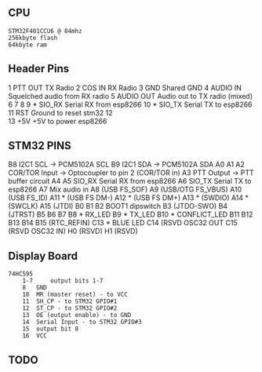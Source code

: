 CPU
---
	STM32F401CCU6 @ 84mhz
	256kbyte flash
	64kbyte ram


Header Pins
-----------
1	PTT OUT			TX Radio
2	COS IN			RX Radio
3	GND			Shared GND
4	AUDIO IN		Squelched audio from RX radio
5	AUDIO OUT		Audio out to TX radio (mixed)
6
7
8
9	* SIO_RX		Serial RX from esp8266
10	* SIO_TX		Serial TX to esp8266
11	RST			Ground to reset stm32
12	
13	+5V			+5V to power esp8266


STM32 PINS
----------
B8	I2C1 SCL		-> PCM5102A SCL
B9	I2C1 SDA		-> PCM5102A SDA
A0
A1
A2	COR/TOR Input		-> Optocoupler to pin 2 (COR/TOR in)
A3	PTT Output		-> PTT buffer circuit
A4
A5	SIO_RX			Serial RX from esp8266
A6	SIO_TX			Serial TX to esp8266
A7	Mix audio in
A8	(USB FS_SOF)
A9	(USB/OTG FS_VBUS)
A10	(USB FS_ID)
A11	* (USB FS DM-)
A12	* (USB FS DM+)
A13	* (SWDIO)
A14	* (SWCLK)
A15	(JTDI)
B0
B1
B2	BOOT1 dipswitch
B3	(JTDO-SWO)
B4	(JTRST)
B5
B6
B7
B8	* RX_LED
B9	* TX_LED
B10	* CONFLICT_LED
B11
B12
B13
B14
B15	(RTC_REFIN)
C13	* BLUE LED
C14	(RSVD OSC32 OUT
C15	(RSVD OSC32 IN)
H0	(RSVD)
H1	(RSVD)


Display Board
-------------
	74HC595
		1-7 	output bits 1-7
		8 	GND
		10	MR (master reset) - to VCC
		11	SH_CP - to STM32 GPIO#1
		12	ST_CP - to STM32 GPIO#2
		13	OE (output enable) - to GND
		14	Serial Input - to STM32 GPIO#3
		15	output bit 8
		16	VCC

TODO
----

